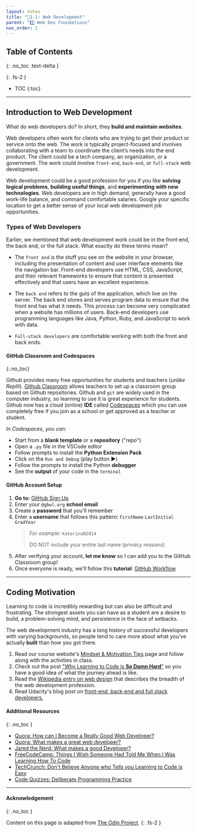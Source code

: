 ```yaml
---
layout: notes
title: "📓1.1: Web Development" 
parent: "1️⃣ Web Dev Foundations"
nav_order: 1
---
```


## Table of Contents
{: .no_toc .text-delta }

{: .fs-2 }
- TOC
{:toc}

---
## Introduction to Web Development
What do web developers do? In short, they **build and maintain websites**.

Web developers often work for clients who are trying to get their product or service onto the web. The work is typically project-focused and involves collaborating with a team to coordinate the client’s needs into the end product. The client could be a tech company, an organization, or a government. The work could involve `front-end`, `back-end`, or `full-stack` web development.

Web development could be a good profession for you if you like **solving logical problems**, **building useful things**, and **experimenting with new technologies**. Web developers are in high demand, generally have a good work-life balance, and command comfortable salaries. Google your specific location to get a better sense of your local web development job opportunities.

### Types of Web Developers
Earlier, we mentioned that web development work could be in the front end, the back end, or the full stack. What exactly do these terms mean?

* The `front end` is the stuff you see on the website in your browser, including the presentation of content and user interface elements like the navigation bar. Front-end developers use HTML, CSS, JavaScript, and their relevant frameworks to ensure that content is presented effectively and that users have an excellent experience.

* The `back end` refers to the guts of the application, which live on the server. The back end stores and serves program data to ensure that the front end has what it needs. This process can become very complicated when a website has millions of users. Back-end developers use programming languages like Java, Python, Ruby, and JavaScript to work with data.

* `Full-stack developers` are comfortable working with both the front and back ends.

#### GitHub Classroom and Codespaces
{:.no_toc}

Github provides many free opportunities for students and teachers (_unlike Replit_). [Github Classroom](https://classroom.github.com/) allows teachers to set up a classroom group based on Github repositories. Github and `git` are widely used in the computer industry, so learning to use it is great experience for students. Github now has a cloud (online) **IDE** called [Codespaces](https://github.com/features/codespaces) which you can use completely free if you join as a school or get approved as a teacher or student. 

_In Codespaces, you can:_
* Start from a **blank template** or a **repository** ("repo")
* Open a `.py` file in the VSCode editor
* Follow prompts to install the **Python Extension Pack**
* Click on the `Run and Debug` (play button ▶️)
* Follow the prompts to install the Python **debugger**
* See the **output** of your code in the `terminal`


#### GitHub Account Setup

<div class="task" markdown="block">

1. **Go to:** [GitHub Sign Up](https://github.com/signup)
2. Enter your `@gbwl.org` **school email**
3. Create a **password** that you'll remember 
4. Enter a **username** that follows this pattern: `FirstName` `LastInitial` `GradYear`
    > _For example:_ `KaterinaN2014`
    > 
    > DO NOT include your entire last name (_privacy reasons_)
5. After verifying your account, **let me know** so I can add you to the GitHub Classroom group!
6. Once everyone is ready, we'll follow this **tutorial**: [GitHub Workflow](https://docs.github.com/en/get-started/start-your-journey/hello-world)
   
</div>

---

## Coding Motivation
Learning to code is incredibly rewarding but can also be difficult and frustrating. The strongest assets you can have as a student are a desire to build, a problem-solving mind, and persistence in the face of setbacks.

The web development industry has a long history of successful developers with varying backgrounds, so people tend to care more about what you’ve actually **built** than how you got there.

<div class="task" markdown="1">

1. Read our course website's [Mindset & Motivation Tips](https://coderina.dev/webdocs/docs/ref/mindset.html) page and follow along with the activities in class.
1. Check out the post ["Why Learning to Code is **So Damn Hard**"](https://web.archive.org/web/20230630111131/https://www.thinkful.com/blog/why-learning-to-code-is-so-damn-hard/) so you have a good idea of what the journey ahead is like.
1. Read the [Wikipedia entry on web design](https://en.wikipedia.org/wiki/Web_design) that describes the breadth of the web development profession.
1. Read Udacity's blog post on [front-end, back-end and full stack developers.](https://www.udacity.com/blog/2020/12/front-end-vs-back-end-vs-full-stack-web-developers.html)

</div>

#### Additional Resources
{: .no_toc }

- [Quora: How can I Become a Really Good Web Developer?](http://www.quora.com/Computer-Programming/How-can-I-become-a-really-good-Web-Developer-starting-from-now-at-age-20-before-age-25)
- [Quora: What makes a great web developer?](http://www.quora.com/What-makes-a-great-web-developer)
- [Jared the Nerd: What makes a good Developer?](http://jaredthenerd.com/2013/05/What-Makes-A-Good-Developer/)
- [FreeCodeCamp: Things I Wish Someone Had Told Me When I Was Learning How To Code](https://www.freecodecamp.org/news/things-i-wish-someone-had-told-me-when-i-was-learning-how-to-code-565fc9dcb329/)
- [TechCrunch: Don't Believe Anyone who Tells you Learning to Code is Easy](http://techcrunch.com/2014/05/24/dont-believe-anyone-who-tells-you-learning-to-code-is-easy/)
- [Code Quizzes: Deliberate Programming Practice](https://codequizzes.wordpress.com/2013/04/28/deliberate-programming-practice/)

---

#### Acknowledgement
{: .no_toc }

Content on this page is adapted from [The Odin Project](https://www.theodinproject.com/).
{: .fs-2 }
